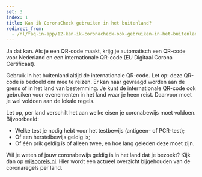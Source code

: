```yaml
---
set: 3
index: 1
title: Kan ik CoronaCheck gebruiken in het buitenland?
redirect_from: 
  - /nl/faq-in-app/12-kan-ik-coronacheck-ook-gebruiken-in-het-buitenland
---
```

Ja dat kan. Als je een QR-code maakt, krijg je automatisch een QR-code voor Nederland en een internationale QR-code (EU Digitaal Corona Certificaat).

Gebruik in het buitenland altijd de internationale QR-code. Let op: deze QR-code is bedoeld om mee te reizen. Er kan naar gevraagd worden aan de grens of in het land van bestemming. Je kunt de internationale QR-code ook gebruiken voor evenementen in het land waar je heen reist. Daarvoor moet je wel voldoen aan de lokale regels. 

Let op, per land verschilt het aan welke eisen je coronabewijs moet voldoen. 
Bijvoorbeeld:
- Welke test je nodig hebt voor het testbewijs (antigeen- of PCR-test);
- Of een herstelbewijs geldig is;
- Of één prik geldig is of alleen twee, en hoe lang geleden deze moet zijn.

Wil je weten of jouw coronabewijs geldig is in het land dat je bezoekt? Kijk dan op <a href="https://www.wijsopreis.nl" rel="noopener noreferrer" target="_blank">wijsopreis.nl</a>. Hier wordt een actueel overzicht bijgehouden van de coronaregels per land. 
